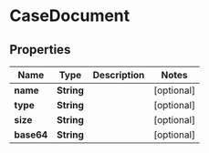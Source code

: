 

# CaseDocument


## Properties

| Name | Type | Description | Notes |
|------------ | ------------- | ------------- | -------------|
|**name** | **String** |  |  [optional] |
|**type** | **String** |  |  [optional] |
|**size** | **String** |  |  [optional] |
|**base64** | **String** |  |  [optional] |



